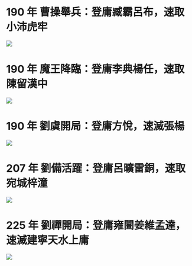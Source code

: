 # 190 年 曹操舉兵：登庸臧霸呂布，速取小沛虎牢
![](https://reganlu007.github.io/san11/190CaoCaoGetXiaoPeiHuLao.jpg)

# 190 年 魔王降臨：登庸李典楊任，速取陳留漢中
![](https://reganlu007.github.io/san11/190DongZhuoGetChenLiuHanZhong.jpg)

# 190 年 劉虞開局：登庸方悅，速滅張楊
![](https://reganlu007.github.io/san11/190LiuYuGetJinYang.jpg)

# 207 年 劉備活躍：登庸呂曠雷銅，速取宛城梓潼
![](https://reganlu007.github.io/san11/207LiuBeiGetZiTongWan.jpg)

# 225 年 劉禪開局：登庸雍闓姜維孟達，速滅建寧天水上庸
![](https://reganlu007.github.io/san11/225LiuChanGetJianNingTianShuiShangYung.jpg)

